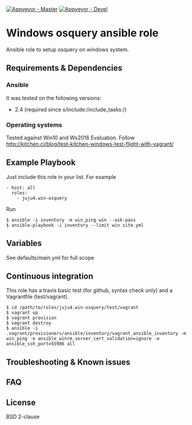 [![Appveyor - Master](https://ci.appveyor.com/api/projects/status/j4e34u1swf3keo6y/branch/master?svg=true)](https://ci.appveyor.com/project/juju4/ansible-win-osquery/branch/master)
[![Appveyor - Devel](https://ci.appveyor.com/api/projects/status/j4e34u1swf3keo6y/branch/devel?svg=true)](https://ci.appveyor.com/project/juju4/ansible-win-osquery/branch/devel)

# Windows osquery ansible role

Ansible role to setup osquery on windows system.

## Requirements & Dependencies

### Ansible
It was tested on the following versions:
 * 2.4 (required since s/include:/include_tasks:/)

### Operating systems

Tested against Win10 and Ws2016 Evaluation.
Follow http://kitchen.ci/blog/test-kitchen-windows-test-flight-with-vagrant/

## Example Playbook

Just include this role in your list.
For example

```
- host: all
  roles:
    - juju4.win-osquery
```

Run
```
$ ansible -i inventory -m win_ping win --ask-pass
$ ansible-playbook -i inventory --limit win site.yml
```

## Variables

See defaults/main.yml for full scope

## Continuous integration

This role has a travis basic test (for github, syntax check only) and a Vagrantfile (test/vagrant).

```
$ cd /path/to/roles/juju4.win-osquery/test/vagrant
$ vagrant up
$ vagrant provision
$ vagrant destroy
$ ansible -i .vagrant/provisioners/ansible/inventory/vagrant_ansible_inventory -m win_ping -e ansible_winrm_server_cert_validation=ignore -e ansible_ssh_port=55986 all
```

## Troubleshooting & Known issues

## FAQ

## License

BSD 2-clause
